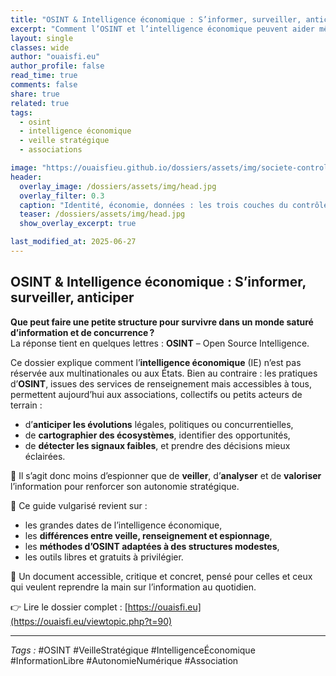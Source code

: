 ```yaml
---
title: "OSINT & Intelligence économique : S’informer, surveiller, anticiper"
excerpt: "Comment l’OSINT et l’intelligence économique peuvent aider même une petite structure associative à mieux comprendre son environnement stratégique."
layout: single
classes: wide
author: "ouaisfi.eu"
author_profile: false
read_time: true
comments: false
share: true
related: true
tags:
  - osint
  - intelligence économique
  - veille stratégique
  - associations

image: "https://ouaisfieu.github.io/dossiers/assets/img/societe-controle-frictions.jpg"
header:
  overlay_image: /dossiers/assets/img/head.jpg
  overlay_filter: 0.3
  caption: "Identité, économie, données : les trois couches du contrôle social"
  teaser: /dossiers/assets/img/head.jpg
  show_overlay_excerpt: true

last_modified_at: 2025-06-27
---
```


## OSINT & Intelligence économique : S’informer, surveiller, anticiper

**Que peut faire une petite structure pour survivre dans un monde saturé d’information et de concurrence ?**  
La réponse tient en quelques lettres : **OSINT** – Open Source Intelligence.

Ce dossier explique comment l’**intelligence économique** (IE) n’est pas réservée aux multinationales ou aux États. Bien au contraire : les pratiques d’**OSINT**, issues des services de renseignement mais accessibles à tous, permettent aujourd’hui aux associations, collectifs ou petits acteurs de terrain :

- d’**anticiper les évolutions** légales, politiques ou concurrentielles,
- de **cartographier des écosystèmes**, identifier des opportunités,
- de **détecter les signaux faibles**, et prendre des décisions mieux éclairées.

🎯 Il s’agit donc moins d’espionner que de **veiller**, d’**analyser** et de **valoriser** l’information pour renforcer son autonomie stratégique.

📌 Ce guide vulgarisé revient sur :
- les grandes dates de l’intelligence économique,
- les **différences entre veille, renseignement et espionnage**,
- les **méthodes d’OSINT adaptées à des structures modestes**,
- les outils libres et gratuits à privilégier.

📖 Un document accessible, critique et concret, pensé pour celles et ceux qui veulent reprendre la main sur l’information au quotidien.

👉 Lire le dossier complet : [https://ouaisfi.eu](https://ouaisfi.eu/viewtopic.php?t=90)

---

_Tags :_ #OSINT #VeilleStratégique #IntelligenceÉconomique #InformationLibre #AutonomieNumérique #Association
